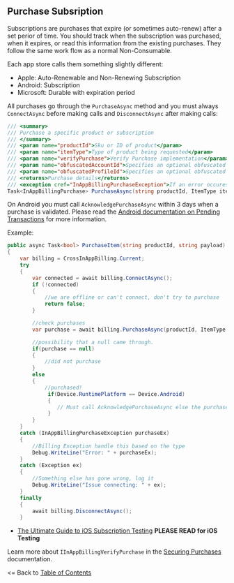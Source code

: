 ## Purchase Subsription

Subscriptions are purchases that expire (or sometimes auto-renew) after a set perior of time. You should track when the subscription was purchased, when it expires, or read this information from the existing purchases. They follow the same work flow as a normal Non-Consumable.

Each app store calls them something slightly different:
* Apple: Auto-Renewable and Non-Renewing Subscription
* Android: Subscription
* Microsoft: Durable with expiration period

All purchases go through the `PurchaseAsync` method and you must always `ConnectAsync` before making calls and `DisconnectAsync` after making calls:

```csharp
/// <summary>
/// Purchase a specific product or subscription
/// </summary>
/// <param name="productId">Sku or ID of product</param>
/// <param name="itemType">Type of product being requested</param>
/// <param name="verifyPurchase">Verify Purchase implementation</param>
/// <param name="obfuscatedAccountId">Specifies an optional obfuscated string that is uniquely associated with the user's account in your app.</param>
/// <param name="obfuscatedProfileId">Specifies an optional obfuscated string that is uniquely associated with the user's profile in your app.</param>
/// <returns>Purchase details</returns>
/// <exception cref="InAppBillingPurchaseException">If an error occures during processing</exception>
Task<InAppBillingPurchase> PurchaseAsync(string productId, ItemType itemType, IInAppBillingVerifyPurchase verifyPurchase = null, string obfuscatedAccountId = null, string obfuscatedProfileId = null);
```

On Android you must call `AcknowledgePurchaseAsync` within 3 days when a purchase is validated. Please read the [Android documentation on Pending Transactions](https://developer.android.com/google/play/billing/integrate#pending) for more information.

Example:
```csharp
public async Task<bool> PurchaseItem(string productId, string payload)
{
    var billing = CrossInAppBilling.Current;
    try
    {
        var connected = await billing.ConnectAsync();
        if (!connected)
        {
            //we are offline or can't connect, don't try to purchase
            return false;
        }

        //check purchases
        var purchase = await billing.PurchaseAsync(productId, ItemType.Subscription);

        //possibility that a null came through.
        if(purchase == null)
        {
            //did not purchase
        }
        else
        {
            //purchased!
             if(Device.RuntimePlatform == Device.Android)
             {
                // Must call AcknowledgePurchaseAsync else the purchase will be refunded
             }	
        }
    }
    catch (InAppBillingPurchaseException purchaseEx)
    {
        //Billing Exception handle this based on the type
        Debug.WriteLine("Error: " + purchaseEx);
    }
    catch (Exception ex)
    {
        //Something else has gone wrong, log it
        Debug.WriteLine("Issue connecting: " + ex);
    }
    finally
    {
        await billing.DisconnectAsync();
    }
```

* [The Ultimate Guide to iOS Subscription Testing](https://www.revenuecat.com/blog/the-ultimate-guide-to-subscription-testing-on-ios) **PLEASE READ for iOS Testing**

Learn more about `IInAppBillingVerifyPurchase` in the [Securing Purchases](SecuringPurchases.md) documentation.


<= Back to [Table of Contents](README.md)
